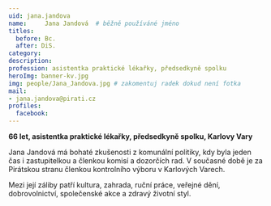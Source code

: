 ```yaml
---
uid: jana.jandova
name:     Jana Jandová	# běžně používáné jméno
titles:
  before: Bc.
  after: DiS.
category:
description: 
profession: asistentka praktické lékařky, předsedkyně spolku
heroImg: banner-kv.jpg
img: people/Jana_Jandova.jpg # zakomentuj radek dokud není fotka
mail:
- jana.jandova@pirati.cz
profiles:
  facebook:
---
```

**66 let, asistentka praktické lékařky, předsedkyně spolku, Karlovy Vary**

Jana Jandová má bohaté zkušenosti z komunální politiky, kdy byla jeden čas i zastupitelkou a členkou komisí a dozorčích rad. V současné době je za Pirátskou stranu členkou kontrolního výboru v Karlových Varech.

Mezi její záliby patří kultura, zahrada, ruční práce, veřejné dění, dobrovolnictví, společenské akce a zdravý životní styl.

